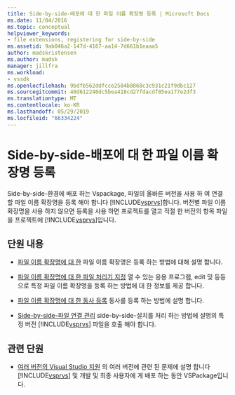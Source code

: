 ```yaml
---
title: Side-by-side-배포에 대 한 파일 이름 확장명 등록 | Microsoft Docs
ms.date: 11/04/2016
ms.topic: conceptual
helpviewer_keywords:
- file extensions, registering for side-by-side
ms.assetid: 9ab046a2-147d-4167-aa14-7d661b1eaaa5
author: madskristensen
ms.author: madsk
manager: jillfra
ms.workload:
- vssdk
ms.openlocfilehash: 9bdfb562ddfcce2584b8868c3c931c21f9dbc127
ms.sourcegitcommit: 40d612240dc5bea418cd27fdacdf85ea177e2df3
ms.translationtype: MT
ms.contentlocale: ko-KR
ms.lasthandoff: 05/29/2019
ms.locfileid: "66334224"
---
```

# <a name="register-file-name-extensions-for-side-by-side-deployments"></a>Side-by-side-배포에 대 한 파일 이름 확장명 등록
Side-by-side-환경에 배포 하는 Vspackage, 파일의 올바른 버전을 사용 하 여 연결할 파일 이름 확장명을 등록 해야 합니다 [!INCLUDE[vsprvs](../code-quality/includes/vsprvs_md.md)]합니다. 버전별 파일 이름 확장명을 사용 하지 않으면 등록을 사용 하면 프로젝트를 열고 적절 한 버전의 항목 파일을 프로젝트에 [!INCLUDE[vsprvs](../code-quality/includes/vsprvs_md.md)]입니다.

## <a name="in-this-section"></a>단원 내용
- [파일 이름 확장명에 대 한](../extensibility/about-file-name-extensions.md) 파일 이름 확장명은 등록 하는 방법에 대해 설명 합니다.

- [파일 이름 확장명에 대 한 파일 처리기 지정](../extensibility/specifying-file-handlers-for-file-name-extensions.md) 열 수 있는 응용 프로그램, edit 및 등등으로 특정 파일 이름 확장명을 등록 하는 방법에 대 한 정보를 제공 합니다.

- [파일 이름 확장명에 대 한 동사 등록](../extensibility/registering-verbs-for-file-name-extensions.md) 동사를 등록 하는 방법에 설명 합니다.

- [Side-by-side-파일 연결 관리](../extensibility/managing-side-by-side-file-associations.md) side-by-side-설치를 처리 하는 방법에 설명의 특정 버전 [!INCLUDE[vsprvs](../code-quality/includes/vsprvs_md.md)] 파일을 호출 해야 합니다.

## <a name="related-sections"></a>관련 단원
- [여러 버전의 Visual Studio 지원](../extensibility/supporting-multiple-versions-of-visual-studio.md) 의 여러 버전에 관련 된 문제에 설명 합니다 [!INCLUDE[vsprvs](../code-quality/includes/vsprvs_md.md)] 및 개발 및 최종 사용자에 게 배포 하는 동안 VSPackage입니다.
